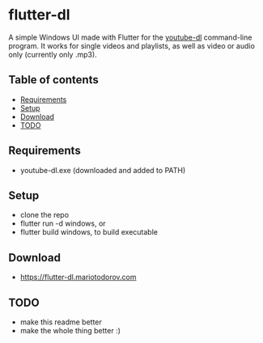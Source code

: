 # flutter-dl
A simple Windows UI made with Flutter for the [youtube-dl](https://github.com/ytdl-org/youtube-dl) command-line program.
It works for single videos and playlists, as well as video or audio only (currently only .mp3).

## Table of contents
* [Requirements](#requirements)
* [Setup](#setup)
* [Download](#download)
* [TODO](#todo)

## Requirements
* youtube-dl.exe (downloaded and added to PATH)
	
## Setup
* clone the repo
* flutter run -d windows, or
* flutter build windows, to build executable
	
## Download
* https://flutter-dl.mariotodorov.com

## TODO
* make this readme better
* make the whole thing better :)
